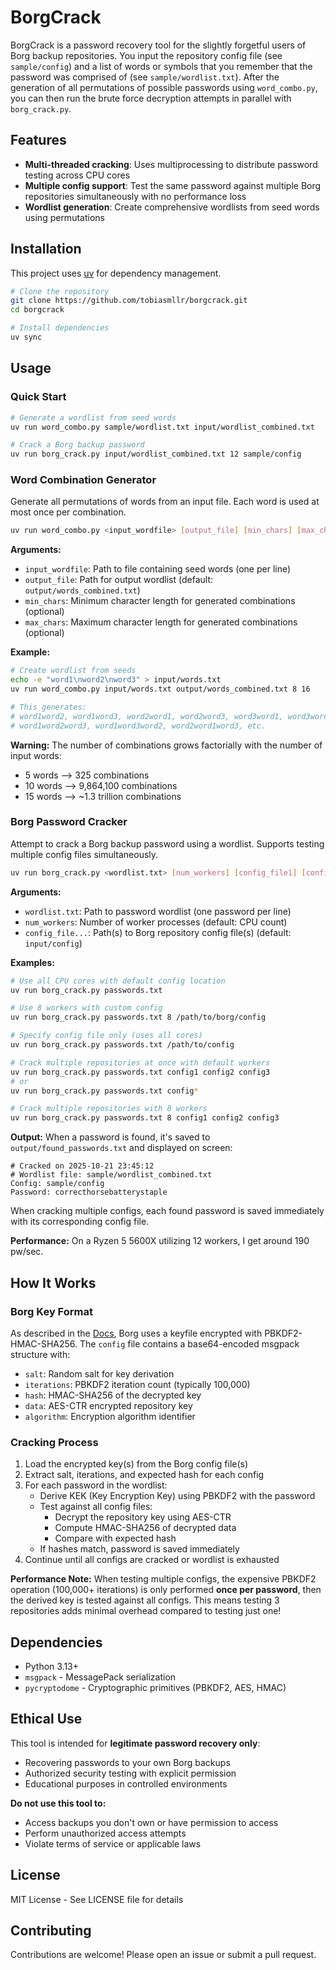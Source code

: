 # BorgCrack

BorgCrack is a password recovery tool for the slightly forgetful users of Borg backup repositories. You input the repository config file (see `sample/config`) and a list of words or symbols that you remember that the password was comprised of (see `sample/wordlist.txt`). After the generation of all permutations of possible passwords using `word_combo.py`, you can then run the brute force decryption attempts in parallel with `borg_crack.py`.

## Features

-   **Multi-threaded cracking**: Uses multiprocessing to distribute password testing across CPU cores
-   **Multiple config support**: Test the same password against multiple Borg repositories simultaneously with no performance loss
-   **Wordlist generation**: Create comprehensive wordlists from seed words using permutations

## Installation

This project uses [uv](https://github.com/astral-sh/uv) for dependency management.

```bash
# Clone the repository
git clone https://github.com/tobiasmllr/borgcrack.git
cd borgcrack

# Install dependencies
uv sync
```

## Usage

### Quick Start

```bash
# Generate a wordlist from seed words
uv run word_combo.py sample/wordlist.txt input/wordlist_combined.txt

# Crack a Borg backup password
uv run borg_crack.py input/wordlist_combined.txt 12 sample/config
```

### Word Combination Generator

Generate all permutations of words from an input file. Each word is used at most once per combination.

```bash
uv run word_combo.py <input_wordfile> [output_file] [min_chars] [max_chars]
```

**Arguments:**

-   `input_wordfile`: Path to file containing seed words (one per line)
-   `output_file`: Path for output wordlist (default: `output/words_combined.txt`)
-   `min_chars`: Minimum character length for generated combinations (optional)
-   `max_chars`: Maximum character length for generated combinations (optional)

**Example:**

```bash
# Create wordlist from seeds
echo -e "word1\nword2\nword3" > input/words.txt
uv run word_combo.py input/words.txt output/words_combined.txt 8 16

# This generates:
# word1word2, word1word3, word2word1, word2word3, word3word1, word3word2
# word1word2word3, word1word3word2, word2word1word3, etc.
```

**Warning:** The number of combinations grows factorially with the number of input words:

-   5 words --> 325 combinations
-   10 words --> 9,864,100 combinations
-   15 words --> ~1.3 trillion combinations

### Borg Password Cracker

Attempt to crack a Borg backup password using a wordlist. Supports testing multiple config files simultaneously.

```bash
uv run borg_crack.py <wordlist.txt> [num_workers] [config_file1] [config_file2] ...
```

**Arguments:**

-   `wordlist.txt`: Path to password wordlist (one password per line)
-   `num_workers`: Number of worker processes (default: CPU count)
-   `config_file...`: Path(s) to Borg repository config file(s) (default: `input/config`)

**Examples:**

```bash
# Use all CPU cores with default config location
uv run borg_crack.py passwords.txt

# Use 8 workers with custom config
uv run borg_crack.py passwords.txt 8 /path/to/borg/config

# Specify config file only (uses all cores)
uv run borg_crack.py passwords.txt /path/to/config

# Crack multiple repositories at once with default workers
uv run borg_crack.py passwords.txt config1 config2 config3
# or
uv run borg_crack.py passwords.txt config*

# Crack multiple repositories with 8 workers
uv run borg_crack.py passwords.txt 8 config1 config2 config3
```

**Output:**
When a password is found, it's saved to `output/found_passwords.txt` and displayed on screen:

```
# Cracked on 2025-10-21 23:45:12
# Wordlist file: sample/wordlist_combined.txt
Config: sample/config
Password: correcthorsebatterystaple
```

When cracking multiple configs, each found password is saved immediately with its corresponding config file.

**Performance:**
On a Ryzen 5 5600X utilizing 12 workers, I get around 190 pw/sec.

## How It Works

### Borg Key Format

As described in the [Docs](https://borgbackup.readthedocs.io/en/stable/internals/data-structures.html#key-files), Borg uses a keyfile encrypted with PBKDF2-HMAC-SHA256. The `config` file contains a base64-encoded msgpack structure with:

-   `salt`: Random salt for key derivation
-   `iterations`: PBKDF2 iteration count (typically 100,000)
-   `hash`: HMAC-SHA256 of the decrypted key
-   `data`: AES-CTR encrypted repository key
-   `algorithm`: Encryption algorithm identifier

### Cracking Process

1. Load the encrypted key(s) from the Borg config file(s)
2. Extract salt, iterations, and expected hash for each config
3. For each password in the wordlist:
    - Derive KEK (Key Encryption Key) using PBKDF2 with the password
    - Test against all config files:
        - Decrypt the repository key using AES-CTR
        - Compute HMAC-SHA256 of decrypted data
        - Compare with expected hash
    - If hashes match, password is saved immediately
4. Continue until all configs are cracked or wordlist is exhausted

**Performance Note:** When testing multiple configs, the expensive PBKDF2 operation (100,000+ iterations) is only performed **once per password**, then the derived key is tested against all configs. This means testing 3 repositories adds minimal overhead compared to testing just one!

## Dependencies

-   Python 3.13+
-   `msgpack` - MessagePack serialization
-   `pycryptodome` - Cryptographic primitives (PBKDF2, AES, HMAC)

## Ethical Use

This tool is intended for **legitimate password recovery only**:

-   Recovering passwords to your own Borg backups
-   Authorized security testing with explicit permission
-   Educational purposes in controlled environments

**Do not use this tool to:**

-   Access backups you don't own or have permission to access
-   Perform unauthorized access attempts
-   Violate terms of service or applicable laws

## License

MIT License - See LICENSE file for details

## Contributing

Contributions are welcome! Please open an issue or submit a pull request.
